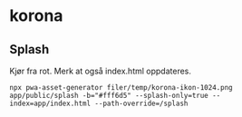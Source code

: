 ﻿# korona

## Splash

Kjør fra rot. Merk at også index.html oppdateres.

```
npx pwa-asset-generator filer/temp/korona-ikon-1024.png app/public/splash -b="#fff6d5" --splash-only=true --index=app/index.html --path-override=/splash
```
